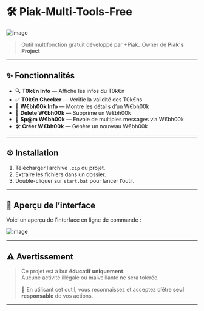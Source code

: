 # 🛠️ Piak-Multi-Tools-Free

![image](https://github.com/user-attachments/assets/ade8288f-939e-46ee-9535-ce47cb3b612a)

> Outil multifonction gratuit développé par +Piak_ Owner de **Piak's Project**

---

## ✨ Fonctionnalités


- 🔍 **T0k€n Info** — Affiche les infos du T0k€n
- ✅ **T0k€n Checker** — Vérifie la validité des T0k€ns
- 👤 **W€bh00k Info** — Montre les détails d’un W€bh00k
- 🧹 **Delete W€bh00k** — Supprime un W€bh00k
- 📢 **Sp@m W€bh00k** — Envoie de multiples messages via W€bh00k
- 🛠 **Créer W€bh00k** — Génère un nouveau W€bh00k

---

## ⚙️ Installation

1. Télécharger l’archive `.zip` du projet.
2. Extraire les fichiers dans un dossier.
3. Double-cliquer sur `start.bat` pour lancer l’outil.

---

## 📸 Aperçu de l’interface

Voici un aperçu de l’interface en ligne de commande :

![image](https://github.com/user-attachments/assets/594c7185-9f91-4add-ad97-be4affdbf7a9)


---

## ⚠️ Avertissement


> Ce projet est à but **éducatif uniquement**.  
> Aucune activité illégale ou malveillante ne sera tolérée.  
>  
> 🧠 En utilisant cet outil, vous reconnaissez et acceptez d’être **seul responsable** de vos actions.

---
